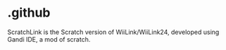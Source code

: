 # .github
ScratchLink is the Scratch version of WiiLink/WiiLink24, developed using Gandi IDE, a mod of scratch.
